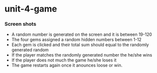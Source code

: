 # unit-4-game
### Screen shots
* A random number is generated on the screen and it is between 19-120
* The four gems assigned a random hidden numbers between 1-12
* Each gem is clicked and their total sum should equal to the randomly generated random
* If the player matches the randomly generated number the he/she wins
* If the player does not much the game he/she loses it
* The game restarts again once it anounces loose or win. 

